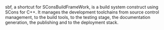 sbf, a shortcut for SConsBuildFrameWork, is a build system construct using SCons for C++. It manages the development toolchains from source control management, to the build tools, to the testing stage, the documentation generation, the publishing and to the deployment stack.